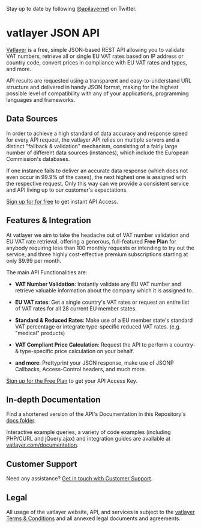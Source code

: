 Stay up to date by following [@apilayernet](https://twitter.com/apilayernet) on Twitter.

# vatlayer JSON API

[Vatlayer](https://vatlayer.com) is a free, simple JSON-based REST API allowing you to validate VAT numbers, retrieve all or single EU VAT rates based on IP address or country code, convert prices in compliance with EU VAT rates and types, and more.

API results are requested using a transparent and easy-to-understand URL structure and delivered in handy JSON format, making for the highest possible level of compatibility with any of your applications, programming languages and frameworks.

## Data Sources

In order to achieve a high standard of data accuracy and response speed for every API request, the vatlayer API relies on multiple servers and a distinct "fallback & validation" mechanism, consisting of a fairly large number of different data sources (instances), which include the European Commission's databases. 

If one instance fails to deliver an accurate data response (which does not even occur in 99.9% of the cases), the next highest one is assigned with the respective request. Only this way can we provide a consistent service and API living up to our customer's expectations.

[Sign up for for free](https://vatlayer.com/product) to get instant API Access.

## Features & Integration

At vatlayer we aim to take the headache out of VAT number validation and EU VAT rate retrieval, offering a generous, full-featured **Free Plan** for anybody requiring less than 100 monthly requests or intending to try out the service, and three highly cost-effective premium subscriptions starting at only $9.99 per month. 

The main API Functionalities are:

* **VAT Number Validation**:
Instantly validate any EU VAT number and retrieve valuable information about the company which it is assigned to.

* **EU VAT rates**:
Get a single country's VAT rates or request an entire list of VAT rates for all 28 current EU member states.

* **Standard & Reduced Rates**:
Make use of a EU member state's standard VAT percentage or integrate type-specific reduced VAT rates. (e.g. "medical" products)

* **VAT Compliant Price Calculation**:
Request the API to perform a country- & type-specific price calculation on your behalf.

* **and more**:
Prettyprint your JSON response, make use of JSONP Callbacks, Access-Control headers, and much more.

[Sign up for the Free Plan](https://vatlayer.com/product) to get your API Access Key.

## In-depth Documentation

Find a shortened version of the API's Documentation in this Repository's [docs folder](https://github.com/apilayer/vatlayer-API/tree/master/docs).

Interactive example queries, a variety of code examples (including PHP/CURL and jQuery.ajax) and integration guides are available at [vatlayer.com/documentation](https://vatlayer.com/documentation).

## Customer Support
Need any assistance? [Get in touch with Customer Support](mailto:support@apilayer.net?subject=[vatlayer]).

## Legal

All usage of the vatlayer website, API, and services is subject to the [vatlayer Terms & Conditions](https://vatlayer.com/terms) and all annexed legal documents and agreements.
